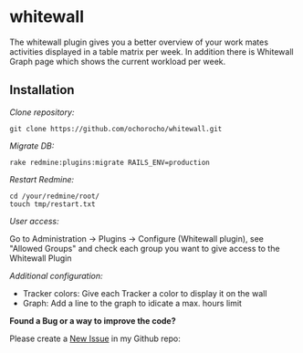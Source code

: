 # whitewall

The whitewall plugin gives you a better overview of your work mates activities displayed in a table matrix per week.
In addition there is Whitewall Graph page which shows the current workload per week.

## Installation

_Clone repository:_

```
git clone https://github.com/ochorocho/whitewall.git
```

_Migrate DB:_

```
rake redmine:plugins:migrate RAILS_ENV=production
```

_Restart Redmine:_

```
cd /your/redmine/root/
touch tmp/restart.txt
```

_User access:_

Go to Administration -> Plugins -> Configure (Whitewall plugin), see "Allowed Groups" and check each group you want to give access to the Whitewall Plugin


_Additional configuration:_

* Tracker colors: Give each Tracker a color to display it on the wall
* Graph: Add a line to the graph to idicate a max. hours limit


**Found a Bug or a way to improve the code?**

Please create a [New Issue](https://github.com/ochorocho/whitewall/issues) in my Github repo: 

